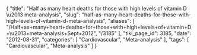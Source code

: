 {
    "title": "Half as many heart deaths for those with high levels of vitamin D \u2013 meta-analysis",
    "slug": "half-as-many-heart-deaths-for-those-with-high-levels-of-vitamin-d-meta-analysis",
    "aliases": [
        "/Half+as+many+heart+deaths+for+those+with+high+levels+of+vitamin+D+\u2013+meta-analysis+Sept+2012",
        "/3185"
    ],
    "tiki_page_id": 3185,
    "date": "2012-08-31",
    "categories": [
        "Cardiovascular",
        "Meta-analysis"
    ],
    "tags": [
        "Cardiovascular",
        "Meta-analysis"
    ]
}